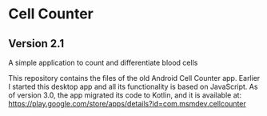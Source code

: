 # Cell Counter
## Version 2.1
A simple application to count and differentiate blood cells

This repository contains the files of the old Android Cell Counter app. Earlier I started this desktop app and all its functionality is based on
JavaScript. As of version 3.0, the app migrated its code to Kotlin, and it is available at:
https://play.google.com/store/apps/details?id=com.msmdev.cellcounter
